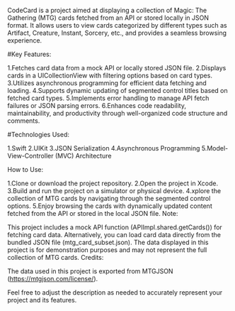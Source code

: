 CodeCard is a project aimed at displaying a collection of Magic: The Gathering (MTG) cards fetched from an API or stored locally in JSON format. It allows users to view cards categorized by different types such as Artifact, Creature, Instant, Sorcery, etc., and provides a seamless browsing experience.

#Key Features:

1.Fetches card data from a mock API or locally stored JSON file.
2.Displays cards in a UICollectionView with filtering options based on card types.
3.Utilizes asynchronous programming for efficient data fetching and loading.
4.Supports dynamic updating of segmented control titles based on fetched card types.
5.Implements error handling to manage API fetch failures or JSON parsing errors.
6.Enhances code readability, maintainability, and productivity through well-organized code structure and comments.

#Technologies Used:

1.Swift
2.UIKit
3.JSON Serialization
4.Asynchronous Programming
5.Model-View-Controller (MVC) Architecture

How to Use:

1.Clone or download the project repository.
2.Open the project in Xcode.
3.Build and run the project on a simulator or physical device.
4.xplore the collection of MTG cards by navigating through the segmented control options.
5.Enjoy browsing the cards with dynamically updated content fetched from the API or stored in the local JSON file.
Note:

This project includes a mock API function (APIImpl.shared.getCards()) for fetching card data. Alternatively, you can load card data directly from the bundled JSON file (mtg_card_subset.json).
The data displayed in this project is for demonstration purposes and may not represent the full collection of MTG cards.
Credits:

The data used in this project is exported from MTGJSON (https://mtgjson.com/license/).

Feel free to adjust the description as needed to accurately represent your project and its features.
